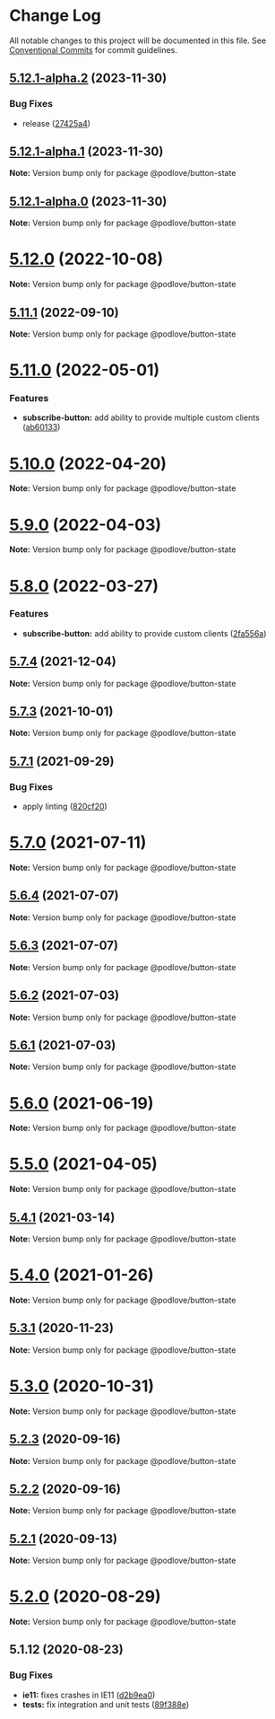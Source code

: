# Change Log

All notable changes to this project will be documented in this file.
See [Conventional Commits](https://conventionalcommits.org) for commit guidelines.

## [5.12.1-alpha.2](https://github.com/podlove/podlove-ui/compare/v5.12.1-alpha.1...v5.12.1-alpha.2) (2023-11-30)

### Bug Fixes

- release ([27425a4](https://github.com/podlove/podlove-ui/commit/27425a4df1687d265b9854ccf6b6db9c36656944))

## [5.12.1-alpha.1](https://github.com/podlove/podlove-ui/compare/v5.12.1-alpha.0...v5.12.1-alpha.1) (2023-11-30)

**Note:** Version bump only for package @podlove/button-state

## [5.12.1-alpha.0](https://github.com/podlove/podlove-ui/compare/v5.12.0...v5.12.1-alpha.0) (2023-11-30)

**Note:** Version bump only for package @podlove/button-state

# [5.12.0](https://github.com/podlove/podlove-ui/compare/v5.11.1...v5.12.0) (2022-10-08)

**Note:** Version bump only for package @podlove/button-state

## [5.11.1](https://github.com/podlove/podlove-ui/compare/v5.11.0...v5.11.1) (2022-09-10)

**Note:** Version bump only for package @podlove/button-state

# [5.11.0](https://github.com/podlove/podlove-ui/compare/v5.10.0...v5.11.0) (2022-05-01)

### Features

- **subscribe-button:** add ability to provide multiple custom clients ([ab60133](https://github.com/podlove/podlove-ui/commit/ab6013351486a1453f664b32fd81a67cb765f165))

# [5.10.0](https://github.com/podlove/podlove-ui/compare/v5.9.0...v5.10.0) (2022-04-20)

**Note:** Version bump only for package @podlove/button-state

# [5.9.0](https://github.com/podlove/podlove-ui/compare/v5.8.0...v5.9.0) (2022-04-03)

**Note:** Version bump only for package @podlove/button-state

# [5.8.0](https://github.com/podlove/podlove-ui/compare/v5.7.4...v5.8.0) (2022-03-27)

### Features

- **subscribe-button:** add ability to provide custom clients ([2fa556a](https://github.com/podlove/podlove-ui/commit/2fa556ac7cda198fa5772a45785d08187b2812fa))

## [5.7.4](https://github.com/podlove/podlove-ui/compare/v5.7.3...v5.7.4) (2021-12-04)

**Note:** Version bump only for package @podlove/button-state

## [5.7.3](https://github.com/podlove/podlove-ui/compare/v5.7.2...v5.7.3) (2021-10-01)

**Note:** Version bump only for package @podlove/button-state

## [5.7.1](https://github.com/podlove/podlove-ui/compare/v5.7.0...v5.7.1) (2021-09-29)

### Bug Fixes

- apply linting ([820cf20](https://github.com/podlove/podlove-ui/commit/820cf200c4337e832173cc95eeed3cbd6e2d343d))

# [5.7.0](https://github.com/podlove/podlove-ui/compare/v5.6.4...v5.7.0) (2021-07-11)

**Note:** Version bump only for package @podlove/button-state

## [5.6.4](https://github.com/podlove/podlove-ui/compare/v5.6.3...v5.6.4) (2021-07-07)

**Note:** Version bump only for package @podlove/button-state

## [5.6.3](https://github.com/podlove/podlove-ui/compare/v5.6.2...v5.6.3) (2021-07-07)

**Note:** Version bump only for package @podlove/button-state

## [5.6.2](https://github.com/podlove/podlove-ui/compare/v5.6.1...v5.6.2) (2021-07-03)

**Note:** Version bump only for package @podlove/button-state

## [5.6.1](https://github.com/podlove/podlove-ui/compare/v5.6.0...v5.6.1) (2021-07-03)

**Note:** Version bump only for package @podlove/button-state

# [5.6.0](https://github.com/podlove/podlove-ui/compare/v5.5.0...v5.6.0) (2021-06-19)

**Note:** Version bump only for package @podlove/button-state

# [5.5.0](https://github.com/podlove/podlove-ui/compare/v5.4.1...v5.5.0) (2021-04-05)

**Note:** Version bump only for package @podlove/button-state

## [5.4.1](https://github.com/podlove/podlove-ui/compare/v5.4.0...v5.4.1) (2021-03-14)

**Note:** Version bump only for package @podlove/button-state

# [5.4.0](https://github.com/podlove/podlove-ui/compare/v5.3.2...v5.4.0) (2021-01-26)

**Note:** Version bump only for package @podlove/button-state

## [5.3.1](https://github.com/podlove/podlove-ui/compare/v5.3.0...v5.3.1) (2020-11-23)

**Note:** Version bump only for package @podlove/button-state

# [5.3.0](https://github.com/podlove/podlove-ui/compare/v5.2.3...v5.3.0) (2020-10-31)

**Note:** Version bump only for package @podlove/button-state

## [5.2.3](https://github.com/podlove/podlove-ui/compare/v5.2.2...v5.2.3) (2020-09-16)

**Note:** Version bump only for package @podlove/button-state

## [5.2.2](https://github.com/podlove/podlove-ui/compare/v5.2.1...v5.2.2) (2020-09-16)

**Note:** Version bump only for package @podlove/button-state

## [5.2.1](https://github.com/podlove/podlove-ui/compare/v5.2.0...v5.2.1) (2020-09-13)

**Note:** Version bump only for package @podlove/button-state

# [5.2.0](https://github.com/podlove/podlove-ui/compare/v5.1.12...v5.2.0) (2020-08-29)

**Note:** Version bump only for package @podlove/button-state

## 5.1.12 (2020-08-23)

### Bug Fixes

- **ie11:** fixes crashes in IE11 ([d2b9ea0](https://github.com/podlove/podlove-ui/commit/d2b9ea0243cf1e36eace8e399eeead35496fe6fd))
- **tests:** fix integration and unit tests ([89f388e](https://github.com/podlove/podlove-ui/commit/89f388e45edf485435597f5102eb065e05d9be34))
